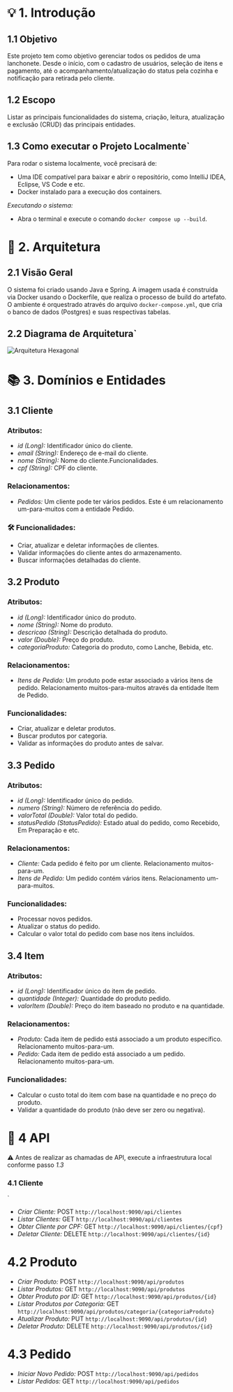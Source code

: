 # 💡 1. Introdução

## 1.1 Objetivo
Este projeto tem como objetivo gerenciar todos os pedidos de uma lanchonete. Desde o início, com o cadastro de usuários, seleção de itens e pagamento, até o acompanhamento/atualização do status pela cozinha e notificação para retirada pelo cliente.

## 1.2 Escopo
Listar as principais funcionalidades do sistema, criação, leitura, atualização e exclusão (CRUD) das principais entidades.

## 1.3 Como executar o Projeto Localmente`
Para rodar o sistema localmente, você precisará de:

- Uma IDE compatível para baixar e abrir o repositório, como IntelliJ IDEA, Eclipse, VS Code e etc.
- Docker instalado para a execução dos containers.

*Executando o sistema:*

- Abra o terminal e execute o comando `docker compose up --build`.

# 🌟 2. Arquitetura

## 2.1 Visão Geral
O sistema foi criado usando Java e Spring. A imagem usada é construída via Docker usando o Dockerfile, que realiza o processo de build do artefato. O ambiente é orquestrado através do arquivo `docker-compose.yml`, que cria o banco de dados (Postgres) e suas respectivas tabelas.

## 2.2 Diagrama de Arquitetura`
![Arquitetura Hexagonal](techchallenge-/assets/Arquitetura.gif)

# 📚 3. Domínios e Entidades

## 3.1 Cliente

### Atributos:
- *id (Long):* Identificador único do cliente.
- *email (String):* Endereço de e-mail do cliente.
- *nome (String):* Nome do cliente.Funcionalidades.
- *cpf (String):* CPF do cliente.

### Relacionamentos:
- *Pedidos:* Um cliente pode ter vários pedidos. Este é um relacionamento um-para-muitos com a entidade Pedido.

### 🛠️ Funcionalidades:
- Criar, atualizar e deletar informações de clientes.
- Validar informações do cliente antes do armazenamento.
- Buscar informações detalhadas do cliente.

## 3.2 Produto 

### Atributos:
- *id (Long):* Identificador único do produto.
- *nome (String):* Nome do produto.
- *descricao (String):* Descrição detalhada do produto.
- *valor (Double):* Preço do produto.
- *categoriaProduto:* Categoria do produto, como Lanche, Bebida, etc.

### Relacionamentos:
- *Itens de Pedido:* Um produto pode estar associado a vários itens de pedido. Relacionamento muitos-para-muitos através da entidade Item de Pedido.

### Funcionalidades:
- Criar, atualizar e deletar produtos.
- Buscar produtos por categoria.
- Validar as informações do produto antes de salvar.

## 3.3 Pedido

### Atributos:
- *id (Long):* Identificador único do pedido.
- *numero (String):* Número de referência do pedido.
- *valorTotal (Double):* Valor total do pedido.
- *statusPedido (StatusPedido):* Estado atual do pedido, como Recebido, Em Preparação e etc.

### Relacionamentos:
- *Cliente:* Cada pedido é feito por um cliente. Relacionamento muitos-para-um.
- *Itens de Pedido:* Um pedido contém vários itens. Relacionamento um-para-muitos.

### Funcionalidades:
- Processar novos pedidos.
- Atualizar o status do pedido.
- Calcular o valor total do pedido com base nos itens incluídos.

## 3.4 Item

### Atributos:
- *id (Long):* Identificador único do item de pedido.
- *quantidade (Integer):* Quantidade do produto pedido.
- *valorItem (Double):* Preço do item baseado no produto e na quantidade.

### Relacionamentos:
- *Produto:* Cada item de pedido está associado a um produto específico. Relacionamento muitos-para-um.
- *Pedido:* Cada item de pedido está associado a um pedido. Relacionamento muitos-para-um.

### Funcionalidades:
- Calcular o custo total do item com base na quantidade e no preço do produto.
- Validar a quantidade do produto (não deve ser zero ou negativa).

# 🧰 4 API

⚠️ Antes de realizar as chamadas de API, execute a infraestrutura local conforme passo *1.3*

### 4.1 Cliente
`
- *Criar Cliente:* POST `http://localhost:9090/api/clientes`
- *Listar Clientes:* GET `http://localhost:9090/api/clientes`
- *Obter Cliente por CPF:* GET `http://localhost:9090/api/clientes/{cpf}`
- *Deletar Cliente:* DELETE `http://localhost:9090/api/clientes/{id}`

# 4.2 Produto

- *Criar Produto:* POST `http://localhost:9090/api/produtos`
- *Listar Produtos:* GET `http://localhost:9090/api/produtos`
- *Obter Produto por ID:* GET `http://localhost:9090/api/produtos/{id}`
- *Listar Produtos por Categoria:* GET `http://localhost:9090/api/produtos/categoria/{categoriaProduto}`
- *Atualizar Produto:* PUT `http://localhost:9090/api/produtos/{id}`
- *Deletar Produto:* DELETE `http://localhost:9090/api/produtos/{id}`

# 4.3 Pedido

- *Iniciar Novo Pedido:* POST `http://localhost:9090/api/pedidos`
- *Listar Pedidos:* GET `http://localhost:9090/api/pedidos`